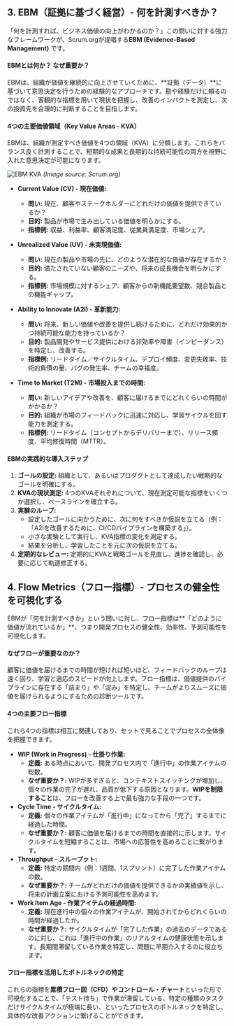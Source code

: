 ## 3. EBM（証拠に基づく経営）- 何を計測すべきか？

「何を計測すれば、ビジネス価値の向上がわかるのか？」この問いに対する強力なフレームワークが、Scrum.orgが提唱する**EBM (Evidence-Based Management)** です。

#### EBMとは何か？ なぜ重要か？

EBMは、組織が価値を継続的に向上させていくために、**証拠（データ）**に基づいて意思決定を行うための経験的なアプローチです。勘や経験だけに頼るのではなく、客観的な指標を用いて現状を把握し、改善のインパクトを測定し、次の投資先を合理的に判断することを目指します。

#### 4つの主要価値領域（Key Value Areas - KVA）

EBMは、組織が測定すべき価値を4つの領域（KVA）に分類します。これらをバランス良く計測することで、短期的な成果と長期的な持続可能性の両方を視野に入れた意思決定が可能になります。

![EBM KVA](https://www.scrum.org/sites/default/files/2021-03/ebm-key-value-areas.png)
*(Image source: Scrum.org)*

*   **Current Value (CV) - 現在価値:**
    *   **問い:** 現在、顧客やステークホルダーにどれだけの価値を提供できているか？
    *   **目的:** 製品が市場で生み出している価値を明らかにする。
    *   **指標例:** 収益、利益率、顧客満足度、従業員満足度、市場シェア。

*   **Unrealized Value (UV) - 未実現価値:**
    *   **問い:** 現在の製品や市場の先に、どのような潜在的な価値が存在するか？
    *   **目的:** 満たされていない顧客のニーズや、将来の成長機会を明らかにする。
    *   **指標例:** 市場規模に対するシェア、顧客からの新機能要望数、競合製品との機能ギャップ。

*   **Ability to Innovate (A2I) - 革新能力:**
    *   **問い:** 将来、新しい価値や改善を提供し続けるために、どれだけ効果的かつ持続可能な能力を持っているか？
    *   **目的:** 製品開発やサービス提供における非効率や障害（インピーダンス）を特定し、改善する。
    *   **指標例:** リードタイム／サイクルタイム、デプロイ頻度、変更失敗率、技術的負債の量、バグの発生率、チームの幸福度。

*   **Time to Market (T2M) - 市場投入までの時間:**
    *   **問い:** 新しいアイデアや改善を、顧客に届けるまでにどれくらいの時間がかかるか？
    *   **目的:** 組織が市場のフィードバックに迅速に対応し、学習サイクルを回す能力を測定する。
    *   **指標例:** リードタイム（コンセプトからデリバリーまで）、リリース頻度、平均修復時間（MTTR）。

#### EBMの実践的な導入ステップ

1.  **ゴールの設定:** 組織として、あるいはプロダクトとして達成したい戦略的なゴールを明確にする。
2.  **KVAの現状測定:** 4つのKVAそれぞれについて、現在測定可能な指標をいくつか選択し、ベースラインを確立する。
3.  **実験のループ:**
    *   設定したゴールに向かうために、次に何をすべきか仮説を立てる（例：「A2Iを改善するために、CI/CDパイプラインを構築する」）。
    *   小さな実験として実行し、KVA指標の変化を測定する。
    *   結果を分析し、学習したことを元に次の仮説を立てる。
4.  **定期的なレビュー:** 定期的にKVAと戦略ゴールを見直し、進捗を確認し、必要に応じて軌道修正する。

## 4. Flow Metrics（フロー指標）- プロセスの健全性を可視化する

EBMが「何を計測すべきか」という問いに対し、フロー指標は**「どのように価値が流れているか」**、つまり開発プロセスの健全性、効率性、予測可能性を可視化します。

#### なぜフローが重要なのか？

顧客に価値を届けるまでの時間が短ければ短いほど、フィードバックのループは速く回り、学習と適応のスピードが向上します。フロー指標は、価値提供のパイプラインに存在する「詰まり」や「淀み」を特定し、チームがよりスムーズに価値を届けられるようにするための診断ツールです。

#### 4つの主要フロー指標

これら4つの指標は相互に関連しており、セットで見ることでプロセスの全体像を把握できます。

*   **WIP (Work in Progress) - 仕掛り作業:**
    *   **定義:** ある時点において、開発プロセス内で「進行中」の作業アイテムの総数。
    *   **なぜ重要か？:** WIPが多すぎると、コンテキストスイッチングが増加し、個々の作業の完了が遅れ、品質が低下する原因となります。**WIPを制限すること**は、フローを改善する上で最も強力な手段の一つです。
*   **Cycle Time - サイクルタイム:**
    *   **定義:** 個々の作業アイテムが「進行中」になってから「完了」するまでに経過した時間。
    *   **なぜ重要か？:** 顧客に価値を届けるまでの時間を直接的に示します。サイクルタイムを短縮することは、市場への応答性を高めることに繋がります。
*   **Throughput - スループット:**
    *   **定義:** 特定の期間内（例：1週間、1スプリント）に完了した作業アイテムの数。
    *   **なぜ重要か？:** チームがどれだけの価値を提供できるかの実績値を示し、将来の計画立案における予測可能性を高めます。
*   **Work Item Age - 作業アイテムの経過時間:**
    *   **定義:** 現在進行中の個々の作業アイテムが、開始されてからどれくらいの時間が経過したか。
    *   **なぜ重要か？:** サイクルタイムが「完了した作業」の過去のデータであるのに対し、これは「進行中の作業」のリアルタイムの健康状態を示します。長期間滞留している作業を特定し、問題に早期介入するのに役立ちます。

#### フロー指標を活用したボトルネックの特定

これらの指標を**累積フロー図（CFD）**や**コントロール・チャート**といった形で可視化することで、「テスト待ち」で作業が滞留している、特定の種類のタスクだけサイクルタイムが極端に長い、といったプロセスのボトルネックを特定し、具体的な改善アクションに繋げることができます。 